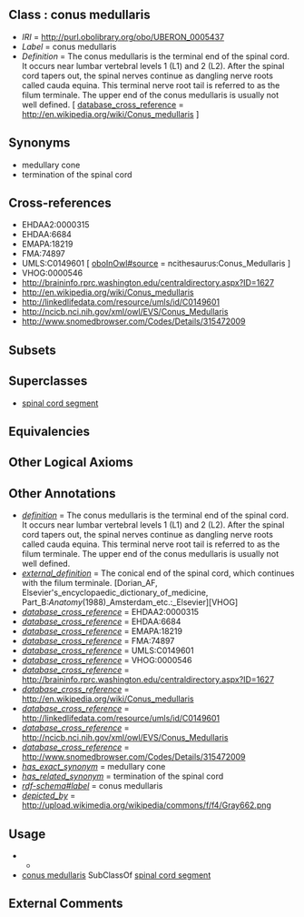 
## Class : conus medullaris

 * *IRI* = http://purl.obolibrary.org/obo/UBERON_0005437
 * *Label* = conus medullaris
 * *Definition* = The conus medullaris is the terminal end of the spinal cord. It occurs near lumbar vertebral levels 1 (L1) and 2 (L2). After the spinal cord tapers out, the spinal nerves continue as dangling nerve roots called cauda equina. This terminal nerve root tail is referred to as the filum terminale. The upper end of the conus medullaris is usually not well defined. [ [database_cross_reference](../../ef/oboInOwl#hasDbXref.md) = http://en.wikipedia.org/wiki/Conus_medullaris ]

## Synonyms

 * medullary cone
 * termination of the spinal cord

## Cross-references

 * EHDAA2:0000315
 * EHDAA:6684
 * EMAPA:18219
 * FMA:74897
 * UMLS:C0149601 [ [oboInOwl#source](../../ce/oboInOwl#source.md) = ncithesaurus:Conus_Medullaris ]
 * VHOG:0000546
 * http://braininfo.rprc.washington.edu/centraldirectory.aspx?ID=1627
 * http://en.wikipedia.org/wiki/Conus_medullaris
 * http://linkedlifedata.com/resource/umls/id/C0149601
 * http://ncicb.nci.nih.gov/xml/owl/EVS/Conus_Medullaris
 * http://www.snomedbrowser.com/Codes/Details/315472009

## Subsets


## Superclasses

 * [spinal cord segment](../../UBERON/44/UBERON_0005844.md)

## Equivalencies


## Other Logical Axioms


## Other Annotations

 * *[definition](../../IAO/15/IAO_0000115.md)* = The conus medullaris is the terminal end of the spinal cord. It occurs near lumbar vertebral levels 1 (L1) and 2 (L2). After the spinal cord tapers out, the spinal nerves continue as dangling nerve roots called cauda equina. This terminal nerve root tail is referred to as the filum terminale. The upper end of the conus medullaris is usually not well defined.
 * *[external_definition](../../UBPROP/01/UBPROP_0000001.md)* = The conical end of the spinal cord, which continues with the filum terminale. [Dorian_AF, Elsevier's_encyclopaedic_dictionary_of_medicine, Part_B:_Anatomy_(1988)_Amsterdam_etc.:_Elsevier][VHOG]
 * *[database_cross_reference](../../ef/oboInOwl#hasDbXref.md)* = EHDAA2:0000315
 * *[database_cross_reference](../../ef/oboInOwl#hasDbXref.md)* = EHDAA:6684
 * *[database_cross_reference](../../ef/oboInOwl#hasDbXref.md)* = EMAPA:18219
 * *[database_cross_reference](../../ef/oboInOwl#hasDbXref.md)* = FMA:74897
 * *[database_cross_reference](../../ef/oboInOwl#hasDbXref.md)* = UMLS:C0149601
 * *[database_cross_reference](../../ef/oboInOwl#hasDbXref.md)* = VHOG:0000546
 * *[database_cross_reference](../../ef/oboInOwl#hasDbXref.md)* = http://braininfo.rprc.washington.edu/centraldirectory.aspx?ID=1627
 * *[database_cross_reference](../../ef/oboInOwl#hasDbXref.md)* = http://en.wikipedia.org/wiki/Conus_medullaris
 * *[database_cross_reference](../../ef/oboInOwl#hasDbXref.md)* = http://linkedlifedata.com/resource/umls/id/C0149601
 * *[database_cross_reference](../../ef/oboInOwl#hasDbXref.md)* = http://ncicb.nci.nih.gov/xml/owl/EVS/Conus_Medullaris
 * *[database_cross_reference](../../ef/oboInOwl#hasDbXref.md)* = http://www.snomedbrowser.com/Codes/Details/315472009
 * *[has_exact_synonym](../../ym/oboInOwl#hasExactSynonym.md)* = medullary cone
 * *[has_related_synonym](../../ym/oboInOwl#hasRelatedSynonym.md)* = termination of the spinal cord
 * *[rdf-schema#label](../../el/rdf-schema#label.md)* = conus medullaris
 * *[depicted_by](../../depicted/by/depicted_by.md)* = http://upload.wikimedia.org/wikipedia/commons/f/f4/Gray662.png

## Usage

 * -
 * [conus medullaris](../../UBERON/37/UBERON_0005437.md) SubClassOf [spinal cord segment](../../UBERON/44/UBERON_0005844.md)

## External Comments

